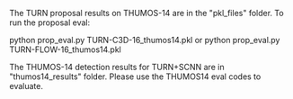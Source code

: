 The TURN proposal results on THUMOS-14 are in the "pkl_files" folder. To run the proposal eval:

python prop_eval.py TURN-C3D-16_thumos14.pkl  or  python prop_eval.py TURN-FLOW-16_thumos14.pkl

The THUMOS-14 detection results for TURN+SCNN are in "thumos14_results" folder. Please use the THUMOS14 eval codes to evaluate.
